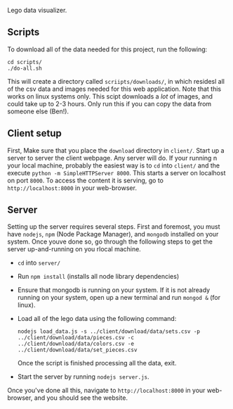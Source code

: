 Lego data visualizer.

## Scripts

To download all of the data needed for this project, run the following:

```
cd scripts/
./do-all.sh
```
This will create a directory called `scriipts/downloads/`, in which residesl all of the csv data
and images needed for this web application. Note that this works on linux systems only. This scipt 
downloads a _lot_ of images, and could take up to 2-3 hours. Only run this if you can copy the data 
from someone else (Ben!). 

## Client setup

First, Make sure that you place the `download` directory in `client/`.
Start up a server to server the client webpage. Any server will do. If your running n your local 
machine, probably the easiest way is to `cd` into `client/` and the execute 
`python -m SimpleHTTPServer 8000`. This starts a server on localhost on port `8000`. To access the
content it is serving, go to `http://localhost:8000` in your web-browser.

## Server

Setting up the server requires several steps. First and foremost, you must have `nodejs`, `npm` 
(Node Package Manager), and `mongodb` installed on your system. Once youve done so, go through 
the following steps to get the server up-and-running on you rlocal machine.

- `cd` into `server/`
- Run `npm install` (installs all node library dependencies)
- Ensure that mongodb is running on your system. If it is not already running on your system, 
  open up a new terminal and run `mongod &` (for linux). 
- Load all of the lego data using the following command:

  ```
  nodejs load_data.js -s ../client/download/data/sets.csv -p ../client/download/data/pieces.csv -c ../client/download/data/colors.csv -e ../client/download/data/set_pieces.csv
  ```

  Once the script is finished processing all the data, exit.

- Start the server by running `nodejs server.js`.

Once you've done all this, navigate to `http://localhost:8000` in your web-browser, and you
should see the website.
